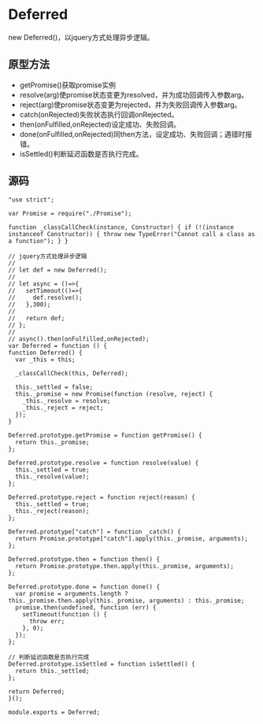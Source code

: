 # Deferred

new Deferred()，以jquery方式处理异步逻辑。

## 原型方法

* getPromise()获取promise实例
* resolve(arg)使promise状态变更为resolved，并为成功回调传入参数arg。
* reject(arg)使promise状态变更为rejected，并为失败回调传入参数arg。
* catch(onRejected)失败状态执行回调onRejected。
* then(onFulfilled,onRejected)设定成功、失败回调。
* done(onFulfilled,onRejected)同then方法，设定成功、失败回调；遇错时报错。
* isSettled()判断延迟函数是否执行完成。

## 源码

    "use strict";

    var Promise = require("./Promise");

    function _classCallCheck(instance, Constructor) { if (!(instance instanceof Constructor)) { throw new TypeError("Cannot call a class as a function"); } }

    // jquery方式处理异步逻辑
    // 
    // let def = new Deferred();
    // 
    // let async = ()=>{
    //   setTimeout(()=>{
    //     def.resolve();
    //   },300);
    //   
    //   return def;
    // };
    // 
    // async().then(onFulfilled,onRejected);
    var Deferred = function () {
    function Deferred() {
      var _this = this;

      _classCallCheck(this, Deferred);

      this._settled = false;
      this._promise = new Promise(function (resolve, reject) {
        _this._resolve = resolve;
        _this._reject = reject;
      });
    }

    Deferred.prototype.getPromise = function getPromise() {
      return this._promise;
    };

    Deferred.prototype.resolve = function resolve(value) {
      this._settled = true;
      this._resolve(value);
    };

    Deferred.prototype.reject = function reject(reason) {
      this._settled = true;
      this._reject(reason);
    };

    Deferred.prototype["catch"] = function _catch() {
      return Promise.prototype["catch"].apply(this._promise, arguments);
    };

    Deferred.prototype.then = function then() {
      return Promise.prototype.then.apply(this._promise, arguments);
    };

    Deferred.prototype.done = function done() {
      var promise = arguments.length ? this._promise.then.apply(this._promise, arguments) : this._promise;
      promise.then(undefined, function (err) {
        setTimeout(function () {
          throw err;
        }, 0);
      });
    };

    // 判断延迟函数是否执行完成
    Deferred.prototype.isSettled = function isSettled() {
      return this._settled;
    };

    return Deferred;
    }();

    module.exports = Deferred;